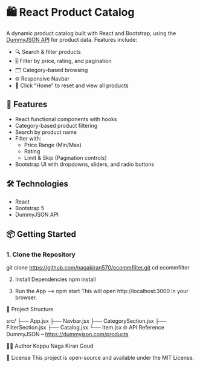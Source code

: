 # 🛍️ React Product Catalog

A dynamic product catalog built with React and Bootstrap, using the [DummyJSON API](https://dummyjson.com/products) for product data. Features include:

- 🔍 Search & filter products
- 🎚️ Filter by price, rating, and pagination
- 🗂️ Category-based browsing
- 🌐 Responsive Navbar
- 🎯 Click “Home” to reset and view all products

## 🚀 Features

- React functional components with hooks
- Category-based product filtering
- Search by product name
- Filter with:
  - Price Range (Min/Max)
  - Rating
  - Limit & Skip (Pagination controls)
- Bootstrap UI with dropdowns, sliders, and radio buttons

## 🛠️ Technologies

- React
- Bootstrap 5
- DummyJSON API

## 📦 Getting Started

### 1. Clone the Repository


git clone https://github.com/nagakiran570/ecommfilter.git
cd ecommfilter

2. Install Dependencies
npm install

3. Run the App
--> npm start
This will open http://localhost:3000 in your browser.

📁 Project Structure

src/
├── App.jsx
├── Navbar.jsx
├── CategorySection.jsx
├── FilterSection.jsx
├── Catalog.jsx
└── Item.jsx
🌐 API Reference
DummyJSON – https://dummyjson.com/products

🧑‍💻 Author
Koppu Naga Kiran Goud

📄 License
This project is open-source and available under the MIT License.









